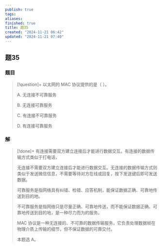 ```yaml
---
publish: true
tags: 
aliases: 
finished: true
title: 题35
created: "2024-11-21 06:42"
updated: "2024-11-21 07:40"
---
```

## 题35
### 题目
> [!question]+
> 以太网的 MAC 协议提供的是（ ）。
> 
> A. 无连接不可靠服务
> 
> B. 无连接可靠服务
> 
> C. 有连接不可靠服务
> 
> D. 有连接可靠服务
### 解
> [!done]+
> 有连接需要双方建立连接后才能进行数据交互。有连接的数据传输方式类似于打电话，
> 
> 无连接不需要双方建立连接后才能进行数据交互。无连接的数据传输方式则类似于发送微信信息，不需要等待对方在线或回复，按下发送键后即可发送数据。
> 
> 可靠服务是指网络具有纠错、检错、应答机制，能保证数据正确、可靠地传送到目的地。
> 
> 不可靠服务是指网络只是尽量正确、可靠地传送，而不能保证数据正确、可靠地传送到目的地，是一种尽力而为的服务。
> 
> MAC 协议是一种无连接的、不可靠的数据传输服务，它负责处理数据帧在物理介质上传输的细节，但不保证数据的可靠交付。
> 
> 本题选 A。